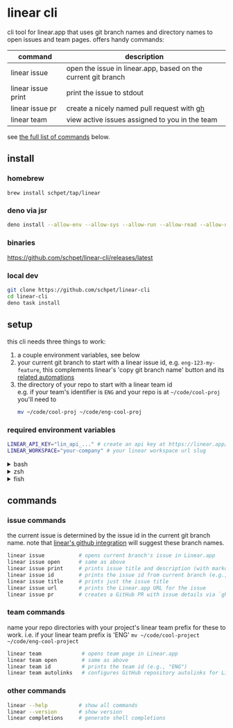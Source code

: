 # linear cli

cli tool for linear.app that uses git branch names and directory names to open
issues and team pages. offers handy commands:

| command            | description                                                           |
| ------------------ | --------------------------------------------------------------------- |
| linear issue       | open the issue in linear.app, based on the current git branch         |
| linear issue print | print the issue to stdout                                             |
| linear issue pr    | create a nicely named pull request with [gh](https://cli.github.com/) |
| linear team        | view active issues assigned to you in the team                        |

see [the full list of commands](#commands) below.

## install

### homebrew

```
brew install schpet/tap/linear
```

### deno via jsr

```bash
deno install --allow-env --allow-sys --allow-run --allow-read --allow-net -g -n linear jsr:@schpet/linear-cli
```

### binaries

https://github.com/schpet/linear-cli/releases/latest

### local dev

```bash
git clone https://github.com/schpet/linear-cli
cd linear-cli
deno task install
```

## setup

this cli needs three things to work:

1. a couple environment variables, see below
2. your current git branch to start with a linear issue id, e.g.
   `eng-123-my-feature`, this complements linear's 'copy git branch name' button
   and its
   [related automations](https://linear.app/docs/account-preferences#git-related-automations)
3. the directory of your repo to start with a linear team id\
   e.g. if your team's identifier is `ENG` and your repo is at
   `~/code/cool-proj` you'll need to
   ```sh
   mv ~/code/cool-proj ~/code/eng-cool-proj
   ```

### required environment variables

```sh
LINEAR_API_KEY="lin_api_..." # create an api key at https://linear.app/settings/api
LINEAR_WORKSPACE="your-company" # your linear workspace url slug
```

<details>
<summary>bash</summary>

add to ~/.bashrc:

```sh
# secrets! make sure this file isn't shared online
export LINEAR_API_KEY="lin_api_..."
export LINEAR_WORKSPACE="your-company"
```

</details>

<details>
<summary>zsh</summary>

add to ~/.zshrc:

```sh
# secrets! make sure this file isn't shared online
export LINEAR_API_KEY="lin_api_..."
export LINEAR_WORKSPACE="your-company"
```

</details>

<details>
<summary>fish</summary>

run in terminal:

```sh
# secrets! make sure ~/.config/fish/fish_variables isn't shared online
set -Ux LINEAR_API_KEY "lin_api_..."
set -Ux LINEAR_WORKSPACE "your-company"
```

</details>

## commands

### issue commands

the current issue is determined by the issue id in the current git branch name.
note that
[linear's github integration](https://linear.app/docs/github#branch-format) will
suggest these branch names.

```bash
linear issue           # opens current branch's issue in Linear.app
linear issue open      # same as above
linear issue print     # prints issue title and description (with markdown formatting)
linear issue id        # prints the issue id from current branch (e.g., "ENG-123")
linear issue title     # prints just the issue title
linear issue url       # prints the Linear.app URL for the issue
linear issue pr        # creates a GitHub PR with issue details via `gh pr create`
```

### team commands

name your repo directories with your project's linear team prefix for these to
work. i.e. if your linear team prefix is 'ENG'
`mv ~/code/cool-project ~/code/eng-cool-project`

```bash
linear team             # opens team page in Linear.app
linear team open        # same as above
linear team id          # prints the team id (e.g., "ENG")
linear team autolinks   # configures GitHub repository autolinks for Linear issues
```

### other commands

```bash
linear --help          # show all commands
linear --version       # show version
linear completions     # generate shell completions
```
